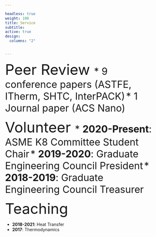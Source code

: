 ```yaml
---

headless: true
weight: 100
title: Service
subtitle:
active: true
design:
  columns: "2"


---
```


<font size="8"> Peer Review </font>
<font size="6">* 9 conference papers (ASTFE, ITherm, SHTC, InterPACK)</font>
<font size="6">* 1 Journal paper (ACS Nano)</font>

<font size="8"> Volunteer </font>
<font size="6"> * **2020-Present**: ASME K8 Committee Student Chair</font>
<font size="6"> * **2019-2020**: Graduate Engineering Council President</font>
<font size="6"> * **2018-2019**: Graduate Engineering Council Treasurer</font>

<font size="8"> Teaching </font>
* **2018-2021**: Heat Transfer
* **2017**: Thermodynamics
